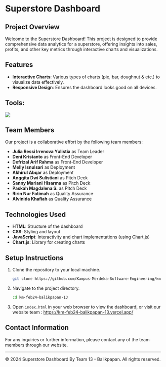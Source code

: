 # Superstore Dashboard

## Project Overview
Welcome to the Superstore Dashboard! This project is designed to provide comprehensive data analytics for a superstore, offering insights into sales, profits, and other key metrics through interactive charts and visualizations.

## Features
- **Interactive Charts**: Various types of charts (pie, bar, doughnut & etc.) to visualize data effectively.
- **Responsive Design**: Ensures the dashboard looks good on all devices.

## <summary><strong>Tools:</strong></summary>
<p>
    <img src="https://img.shields.io/badge/Text%20Editor-Visual%20Studio%20Code-blue?&logo=visual%20studio%20code&logoColor=blue" />
</p>

## Team Members
Our project is a collaborative effort by the following team members:

- **Julia Ressi Irrenova Yulistia** as Team Leader
- **Deni Kristanto** as Front-End Developer
- **Defrizal Arif Rahma** as Front-End Developer
- **Melly Isnulsari** as Deployment
- **Akhirul Abqar** as Deployment
- **Anggita Dwi Sulistiani** as Pitch Deck
- **Sanny Mariani Hisarma** as Pitch Deck
- **Paskah Magdalena S.** as Pitch Deck
- **Ririn Nur Fatimah** as Quality Assurance
- **Alvinida Khafiah** as Quality Assurance


## Technologies Used
- **HTML**: Structure of the dashboard
- **CSS**: Styling and layout
- **JavaScript**: Interactivity and chart implementations (using Chart.js)
- **Chart.js**: Library for creating charts

## Setup Instructions
1. Clone the repository to your local machine.
    ```bash
    git clone https://github.com/Kampus-Merdeka-Software-Engineering/km-feb24-balikpapan-13.git
    ```
2. Navigate to the project directory.
    ```bash
    cd km-feb24-balikpapan-13
    ```
3. Open `index.html` in your web browser to view the dashboard, or visit our website team : https://km-feb24-balikpapan-13.vercel.app/


## Contact Information
For any inquiries or further information, please contact any of the team members through our website.

---

&copy; 2024 Superstore Dashboard By Team 13 - Balikpapan. All rights reserved.
